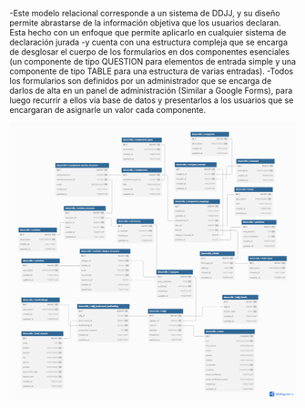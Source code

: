 -Este modelo relacional corresponde a un sistema de DDJJ, y su diseño permite abrastarse de la información objetiva que los usuarios declaran.  Esta hecho con un enfoque que permite aplicarlo en cualquier sistema de declaración jurada
-y cuenta con una estructura compleja que se encarga de desglosar el cuerpo de los formularios en dos componentes esenciales (un componente de tipo QUESTION para elementos de entrada simple y una componente de tipo TABLE para una estructura de varias entradas).
-Todos los formularios son definidos por un administrador que se encarga de darlos de alta en un panel de administración (Similar a Google Forms), para luego recurrir a ellos vía base de datos y presentarlos a los usuarios que se encargaran de asignarle un valor cada componente. 

![Diagrama Entidad-Relación](ERD-DDJJ%20SYSTEM.png)
